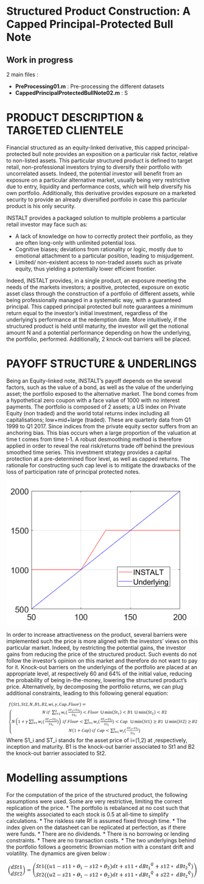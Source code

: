 # Structured Product Construction:  A Capped Principal-Protected Bull Note

## Work in progress

2 main files :
* **PreProcessing01.m** : Pre-processing the different datasets
* **CappedPrincipalProtectedBullNote02.m** : S


# PRODUCT DESCRIPTION & TARGETED CLIENTELE
Financial structured as an equity-linked derivative, this capped principal-protected bull note provides an exposition on a particular risk factor, relative to non-listed assets. This particular structured product is defined to target retail, non-professional investors trying to diversify their portfolio with uncorrelated assets. Indeed, the potential investor will benefit from an exposure on a particular alternative market, usually being very restrictive due to entry, liquidity and performance costs, which will help diversify his own portfolio. Additionally, this derivative provides exposure on a marketed security to provide an already diversified portfolio in case this particular product is his only security.


INSTALT provides a packaged solution to multiple problems a particular retail investor may face such as:
* A lack of knowledge on how to correctly protect their portfolio, as they are often long-only with unlimited potential loss.
* Cognitive biases; deviations from rationality or logic, mostly due to emotional attachment to a particular position, leading to misjudgement.
* Limited/ non-existent access to non-traded assets such as private equity, thus yielding a potentially lower efficient frontier.


Indeed, INSTALT provides, in a single product, an exposure meeting the needs of the markets investors; a positive, protected, exposure on exotic asset class through the construction of a portfolio of different assets, while being professionally managed in a systematic way, with a guaranteed principal. This capped principal protected bull note guarantees a minimum return equal to the investor’s initial investment, regardless of the underlying’s performance at the redemption date. More intuitively, if the structured product is held until maturity, the investor will get the notional amount N and a potential performance depending on how the underlying, the portfolio, performed. Additionally, 2 knock-out barriers will be placed. 



# PAYOFF STRUCTURE & UNDERLINGS 
Being an Equity-linked note, INSTALT’s payoff depends on the several factors, such as the value of a bond, as well as the value of the underlying asset; the portfolio exposed to the alternative market. The bond comes from a hypothetical zero coupon with a face value of 1000 with no interest payments. The portfolio is composed of 2 assets; a US index on Private Equity (non traded) and the world total returns index including all capitalisations; low+mid+large (traded). These are quarterly data from Q1 1999 to Q1 2017. Since indices from the private equity sector suffers from an anchoring bias. This bias occurs when a large proportion of the valuation at time t comes from time t-1. A robust desmoothing method is therefore applied in order to reveal the real risk/returns trade off behind the previous smoothed time series. This investment strategy provides a capital protection at a pre-determined floor level, as well as capped returns. The rationale for constructing such cap level is to mitigate the drawbacks of the loss of participation rate of principal protected notes. 


![alt text](https://github.com/BijanSN/Structured-Product-Construction-Capped-Principal-Protected-Bull-Note/blob/main/Figures/Payoff.PNG)


In order to increase attractiveness on the product, several barriers were implemented such the price is more aligned with the investors’ views on this particular market. Indeed, by restricting the potential gains, the investor gains from reducing the price of the structured product. Such events do not follow the investor’s opinion on this market and therefore do not want to pay for it. Knock-out barriers on the underlyings of the portfolio are placed at an appropriate level, at respectively 60 and 64% of the initial value, reducing the probability of being in-the-money, lowering the structured product’s price.
Alternatively, by decomposing the portfolio returns, we can plug additional constraints, leading to this following general equation:

![alt text](https://github.com/BijanSN/Structured-Product-Construction-Capped-Principal-Protected-Bull-Note/blob/main/Figures/Equation.PNG)
Where S1_i and ST_i stands for the asset price of i=(1,2) at ,respectively, inception and maturity. B1 is the knock-out barrier associated to St1 and B2 the knock-out barrier associated to St2.


# Modelling assumptions
For the computation of the price of the structured product, the following assumptions were used. Some are very restrictive, limiting the correct replication of the price.
	* The portfolio is rebalanced at no cost such that the weights associated to each stock is 0.5 at all-time to simplify calculations.
	* The riskless rate Rf is assumed fixed through time.
	* The index given on the datasheet can be replicated at perfection, as if there were funds.
	* There are no dividends.
	* There is no borrowing or lending constraints.
	* There are no transaction costs.
	* The two underlyings behind the portfolio follows a geometric Brownian motion with a constant drift and volatility. The dynamics are given below : 
  

![alt text](https://github.com/BijanSN/Structured-Product-Construction-Capped-Principal-Protected-Bull-Note/blob/main/Figures/Geometric_brownian_motions.PNG)







